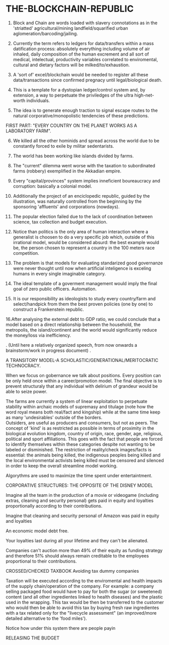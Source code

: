 # THE-BLOCKCHAIN-REPUBLIC

1. Block and Chain are words loaded with slavery connotations as in the 'striatted' agricultural/mining landfield/squarified urban aglomeration/barcoding/jailing.

2. Currently the term refers to ledgers for data/transfers within a mass datification process: 
absolutely everything including volume of air inhaled, daily composition of the human excrement and all sort of medical, intelectual, productivity variables correlated to enviromental, cultural and dietary factors will be milked/to/exhaustion. 

3. A 'sort of' excel/blockchain would be needed to register all these data/transactions since confirmed pregnacy until legal/biological death.  


4. This is a template for a dystopian ledger/control system and, by extension, a way to perpetuate the priviledges of the ultra high-net-worth individuals. 

5. The idea is to generate enough traction to signal escape routes to the natural corporative/monopolistic tendencies of these predictions. 


FIRST PART: "EVERY COUNTRY ON THE PLANET WORKS AS A LABORATORY FARM".

6. We killed all the other hominids and spread across the world due to be constantly forced to exile by militar sedentarists. 

7. The world has been working like islands divided by farms. 

8. The "current" dilemma went worse with the taxation to subordinated farms (robbery) exemplified in the Akkadian empire. 

9. Every "capital/provinces" system implies inneficient boureaucracy and corruption: basically a colonial model.

10. Additionally the project of an enciclopedic republic, guided by the illustration, was naturally controlled from the beginning by the sponsoring 'affluents' and corporations (nowdays). 

11. The popular election failed due to the lack of coordination between science, tax collection and budget execution. 

12. Notice than politics is the only area of human interaction where a generalist is choosen to do a very specific job which, outside of this irrational model, would be considered absurd: the best example would be, the person chosen to represent a country in the 100 meters race competition.

13. The problem is that models for evaluating standarized good governanze were never thought until now when artificial inteligence is exceling humans in every single imaginable category. 

14. The ideal template of a goverment management would imply the final goal of zero public officers. Automation. 

15. It is our responsibility as ideologists to study every country/farm and select/handpick from them the best proven policies (one by one) to construct a Frankenstein republic. 

16.After analysing the external debt to GDP ratio, we could conclude that a model based on a direct relationship between the household, the metropolis, the island/continent and the world would significantly reduce the money/loss via inefficiency. 


.
(Until here a relatively organized speech, from now onwards a brainstorm/work in progress document)
.


A TRANSITORY MODEL-A SCHOLASTIC/GENERATIONAL/MERITOCRATIC TECHNOCRACY.

When we focus on gobernance we talk about positions.
Every position can be only held once within a career/promotion model. 
The final objective is to prevent structuraly that any individual with delirium of grandeur would be able to seize power. 

The farms are currently a system of linear exploitation to perpetuate stability within archaic models of supremasy and titulage (note how the word royal means both real/fact and kingship) while at the same time keep as many 'undesirables' outside of the borders.    
Outsiders, are useful as producers and consumers, but not as peers. 
The concept of 'kind' is as restricted as possible in terms of proximity in the biological evolution kingdom, country of origin, race, gender, age, religious, political and sport affiliations.
This goes with the fact that people are forced to identify themselves within these categories despite not wanting to be labeled or disminished.
The restriction of reality/check images/facts is essential: the animals being killed, the indigenous peoples being killed and the local environmental activists being killed must be censored and silenced in order to keep the overall streamline model working. 

Algorythms are used to maximize the time spent under entertaintment. 





CORPORATIVE STRUCTURES: THE OPPOSITE OF THE DISNEY MODEL

Imagine all the team in the production of a movie or videogame (including extras, cleaning and security personal) gets paid in equity and loyalties proportionally according to their contributions. 

Imagine that cleaning and security personal of Amazon was paid in equity and loyalties 

An economic model debt free.

Your loyalties last during all your lifetime and they can't be alienated.

Companies can't auction more than 49% of their equity as funding strategy and therefore 51% should always remain creditable to the employees proportional to their contributions.

CROSSED/CHECKED TAXBOOK
Avoiding tax dummy companies 

Taxation will be executed according to the enviromental and health impacts of the supply chain/operation of the company. 
For example: a company selling packaged food would have to pay for both the sugar (or sweetened) content (and all other ingredientes linked to health diseases) and the plastic used in the wrapping. 
This tax would be then be transferred to the customer who would then be able to avoid this tax by buying fresh raw ingredientes with a tax related only for the "livecycle assessment" (an improved/more detailed alternative to the 'food miles'). 

Notice how under this system there are people payin


RELEASING THE BUDGET 




